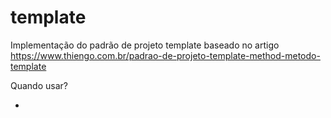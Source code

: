 # template

Implementação do padrão de projeto template baseado no artigo https://www.thiengo.com.br/padrao-de-projeto-template-method-metodo-template

Quando usar?

- 
